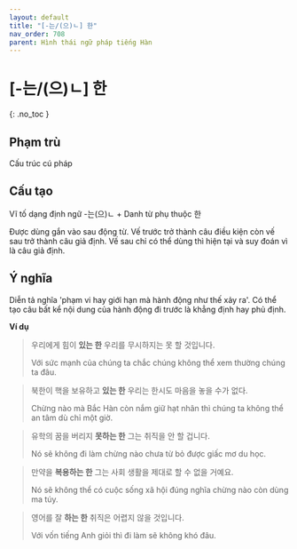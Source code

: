 ```yaml
---
layout: default
title: "[-는/(으)ㄴ] 한"
nav_order: 708
parent: Hình thái ngữ pháp tiếng Hàn
---
```


# [-는/(으)ㄴ] 한
{: .no_toc }

## Phạm trù

Cấu trúc cú pháp

## Cấu tạo

Vĩ tố dạng định ngữ -는(으)ㄴ + Danh từ phụ thuộc 한

Được dùng gắn vào sau động từ. Vế trước trở thành câu điều kiện còn vế sau trở thành câu giả định. Vế sau chỉ có thể dùng thì hiện tại và suy đoán vì là câu giả định.

## Ý nghĩa

Diễn tả nghĩa 'phạm vi hay giới hạn mà hành động như thế xảy ra'. Có thể tạo câu bất kể nội dung của hành động đi trước là khẳng định hay phủ định.

**Ví dụ**

> 우리에게 힘이 **있는 한** 우리를 무시하지는 못 할 것입니다.
>
> Với sức mạnh của chúng ta chắc chúng không thể xem thường chúng ta đâu.

> 북한이 핵을 보유하고 **있는 한** 우리는 한시도 마음을 놓을 수가 없다.
>
> Chừng nào mà Bắc Hàn còn nắm giữ hạt nhân thì chúng ta không thể an tâm dù chỉ một giờ.

> 유학의 꿈을 버리지 **못하는 한** 그는 취직을 안 할 겁니다.
>
> Nó sẽ không đi làm chừng nào chưa từ bỏ được giấc mơ du học.

> 만약을 **복용하는 한** 그는 사회 생활을 제대로 할 수 없을 거예요.
>
> Nó sẽ không thể có cuộc sống xã hội đúng nghĩa chừng nào còn dùng ma túy.

> 영어를 잘 **하는 한** 취직은 어렵지 않을 것입니다.
>
> Với vốn tiếng Anh giỏi thì đi làm sẽ không khó đâu.